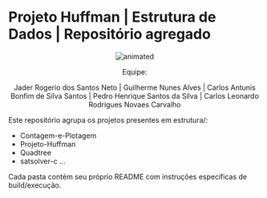 
# Projeto Huffman | Estrutura de Dados | Repositório agregado

<p align="center">
  <img src="https://user-images.githubusercontent.com/91018438/204195385-acc6fcd4-05a7-4f25-87d1-cb7d5cc5c852.png" alt="animated" />
</p>

<center>
Equipe:

  Jader Rogerio dos Santos Neto | Guilherme Nunes Alves | Carlos Antunis Bonfim de Silva Santos | Pedro Henrique Santos da Silva | Carlos Leonardo Rodrigues Novaes Carvalho

 </center>

Este repositório agrupa os projetos presentes em estrutura/:
- Contagem-e-Plotagem
- Projeto-Huffman
- Quadtree
- satsolver-c
...

Cada pasta contém seu próprio README com instruções específicas de build/execução.
